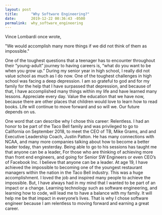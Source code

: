 ```yaml
---
layout: post
title:      "Why Software Engineering?"
date:       2019-12-22 00:36:43 -0500
permalink:  why_software_engineering
---
```



Vince Lombardi once wrote,

"We would accomplish many more things if we did not think of them as impossible."


One of the toughest questions that a teenager has to encounter throughout their “young-adult” journey to having careers is, “what do you want to be when you grow up.” During my senior year in high school, I really did not value school as much as I do now. One of the toughest challenges in high school was facing a deep depression. I am so grateful to god and for my family for the help that I have surpassed that depression, and because of that, I have accomplished many things within my life and have learned many lessons. Appreciate every day. Value the education that we have now, because there are other places that children would love to learn how to read books. Life will continue to move forward and so will we. Our future depends on us. 

One word that can describe why I chose this career: Relentless. I had an honor to be part of the Taco Bell family and was privileged to go to California on September 2018, to meet the CEO of TB, Mike Grams, and and Executive Leadership Coach, Justin Patton. He has many connections with NCAA, and many more companies talking about how to become a better leader today, than yesterday. Being able to go to his sessions has taught me that anyone can be a leader, For those who are thinking of achieving more than front end engineers, and going for Senior SW Engineers or even CEO’s of Facebook Inc. I believe that anyone can be a leader. At age 19, I have achieved the impossible to becoming one of the youngest restaurant managers within the nation in the Taco Bell industry. This was a huge accomplishment. I loved the job and inspired many people to achieve the impossible. But, I have always had in my mind that I wanted to be part of an impact or a change. Learning technology such as software engineering, and learning how to code, will lead me to have a balance with my family. It will help me be that impact in everyone’s lives. That is why I chose software engineer because I am relentless to moving forward and earning a great career. 



